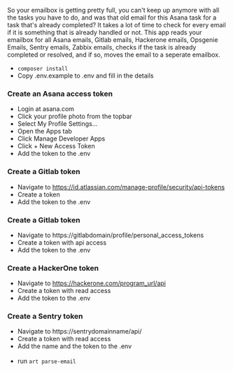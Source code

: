 So your emailbox is getting pretty full, you can't keep up anymore with all the tasks you have to do, and was that old email for this Asana task for a task that's already completed?
It takes a lot of time to check for every email if it is something that is already handled or not.
This app reads your emailbox for all Asana emails, Gitlab emails, Hackerone emails, Opsgenie Emails, Sentry emails, Zabbix emails, checks if the task is already completed or resolved, and if so, moves the email to a seperate emailbox.

- `composer install`
- Copy .env.example to .env and fill in the details
### Create an Asana access token
- Login at asana.com
- Click your profile photo from the topbar
- Select My Profile Settings…
- Open the Apps tab
- Click Manage Developer Apps
- Click + New Access Token
- Add the token to the .env
### Create a Gitlab token
- Navigate to https://id.atlassian.com/manage-profile/security/api-tokens
- Create a token
- Add the token to the .env
### Create a Gitlab token
- Navigate to https://gitlabdomain/profile/personal_access_tokens
- Create a token with api access
- Add the token to the .env
### Create a HackerOne token
- Navigate to https://hackerone.com/program_url/api
- Create a token with read access
- Add the token to the .env
### Create a Sentry token
- Navigate to https://sentrydomainname/api/
- Create a token with read access
- Add the name and the token to the .env
<br>&nbsp;
- run `art parse-email`

